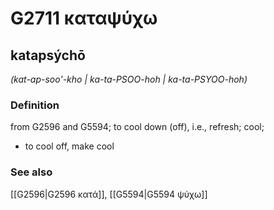 # G2711 καταψύχω

## katapsýchō

_(kat-ap-soo'-kho | ka-ta-PSOO-hoh | ka-ta-PSYOO-hoh)_

### Definition

from G2596 and G5594; to cool down (off), i.e., refresh; cool; 

- to cool off, make cool

### See also

[[G2596|G2596 κατά]], [[G5594|G5594 ψύχω]]
